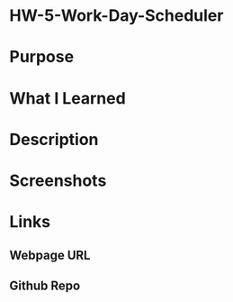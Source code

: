 # HW-5-Work-Day-Scheduler

# Purpose

# What I Learned

# Description

# Screenshots

# Links

## Webpage URL

## Github Repo